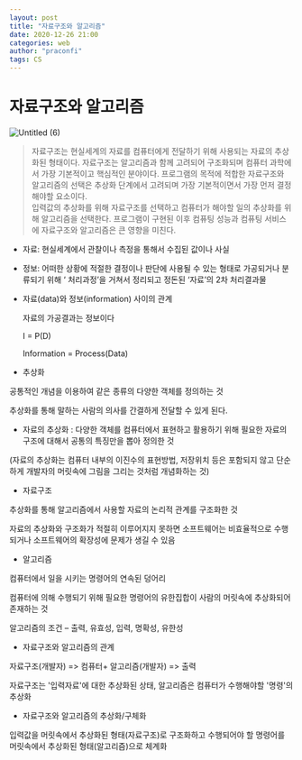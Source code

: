 ```yaml
---
layout: post
title: "자료구조와 알고리즘"
date: 2020-12-26 21:00
categories: web 
author: "praconfi"
tags: CS
---
```



# 자료구조와 알고리즘
![Untitled (6)](https://user-images.githubusercontent.com/64571546/103165601-5f1fa580-485d-11eb-971a-91296eec1f8e.png)

> 자료구조는 현실세계의 자료를 컴퓨터에게 전달하기 위해 사용되는 자료의 추상화된 형태이다. 
자료구조는 알고리즘과 함께 고려되어 구조화되며 컴퓨터 과학에서 가장 기본적이고 핵심적인 분야이다. 
프로그램의 목적에 적합한 자료구조와 알고리즘의 선택은 추상화 단계에서 고려되며 가장 기본적이면서 가장 먼저 결정해야할 요소이다.  
입력값의 추상화를 위해 자료구조를 선택하고 컴퓨터가 해야할 일의 추상화를 위해 알고리즘을 선택한다. 프로그램이 구현된 이후 컴퓨팅 성능과 컴퓨팅 서비스에 자료구조와 알고리즘은 큰 영향을 미친다.

- 자료: 현실세계에서 관찰이나 측정을 통해서 수집된 값이나 사실
- 정보: 어떠한 상황에 적절한 결정이나 판단에 사용될 수 있는 형태로 가공되거나 분류되기 위해 ‘ 처리과정’을 거쳐서 정리되고 정돈된 ‘자료’의 2차 처리결과물
- 자료(data)와 정보(information) 사이의 관계

    자료의 가공결과는 정보이다

    I = P(D)

    Information = Process(Data)

- 추상화

공통적인 개념을 이용하여 같은 종류의 다양한 객체를 정의하는 것

추상화를 통해 말하는 사람의 의사를 간결하게 전달할 수 있게 된다.

- 자료의 추상화 : 다양한 객체를 컴퓨터에서 표현하고 활용하기 위해 필요한 자료의 구조에 대해서 공통의 특징만을 뽑아 정의한 것

(자료의 추상화는 컴퓨터 내부의 이진수의 표현방법, 저장위치 등은 포함되지 않고 단순하게 개발자의 머릿속에 그림을 그리는 것처럼 개념화하는 것)

- 자료구조

추상화를 통해 알고리즘에서 사용할 자료의 논리적 관계를 구조화한 것

자료의 추상화와 구조화가 적절히 이루어지지 못하면 소프트웨어는 비효율적으로 수행되거나 소프트웨어의 확장성에 문제가 생길 수 있음

- 알고리즘

컴퓨터에서 일을 시키는 명령어의 연속된 덩어리

컴퓨터에 의해 수행되기 위해 필요한 명령어의 유한집합이 사람의 머릿속에 추상화되어 존재하는 것

알고리즘의 조건 – 출력, 유효성, 입력, 명확성, 유한성

- 자료구조와 알고리즘의 관계

자료구조(개발자) => 컴퓨터+ 알고리즘(개발자) => 출력

자료구조는 '입력자료'에 대한 추상화된 상태, 알고리즘은 컴퓨터가 수행해야할 '명령'의 추상화

- 자료구조와 알고리즘의 추상화/구체화

입력값을 머릿속에서 추상화된 형태(자료구조)로 구조화하고 수행되어야 할 명령어를 머릿속에서 추상화된 형태(알고리즘)으로 체계화


[jekyll-docs]: https://jekyllrb.com/docs/home
[jekyll-gh]: https://github.com/jekyll/jekyll
[jekyll-talk]: https://talk.jekyllrb.com/

